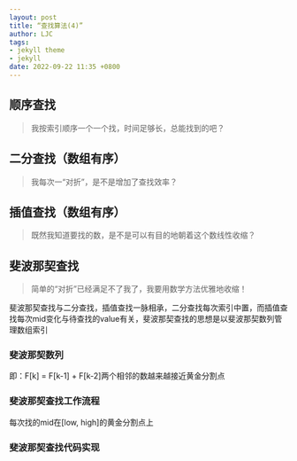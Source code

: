 ```yaml
---
layout: post
title: “查找算法(4)”
author: LJC
tags:
- jekyll theme
- jekyll
date: 2022-09-22 11:35 +0800
---
```


## 顺序查找

> 我按索引顺序一个一个找，时间足够长，总能找到的吧？



## 二分查找（数组有序）

> 我每次一“对折”，是不是增加了查找效率？


## 插值查找（数组有序）

> 既然我知道要找的数，是不是可以有目的地朝着这个数线性收缩？

## 斐波那契查找

> 简单的“对折”已经满足不了我了，我要用数学方法优雅地收缩！

斐波那契查找与二分查找，插值查找一脉相承，二分查找每次索引中置，而插值查找每次mid变化与待查找的value有关，斐波那契查找的思想是以斐波那契数列管理数组索引

### 斐波那契数列

即：F[k] = F[k-1] + F[k-2]两个相邻的数越来越接近黄金分割点

### 斐波那契查找工作流程

每次找的mid在[low, high]的黄金分割点上

### 斐波那契查找代码实现